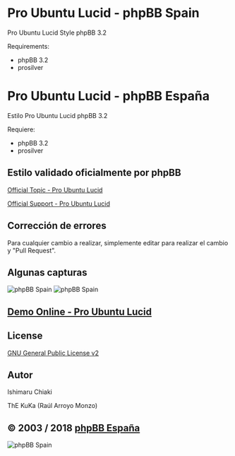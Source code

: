Pro Ubuntu Lucid - phpBB Spain
=========================

Pro Ubuntu Lucid Style phpBB 3.2

Requirements:
- phpBB 3.2
- prosilver

Pro Ubuntu Lucid - phpBB España
==========================

Estilo Pro Ubuntu Lucid phpBB 3.2

Requiere:
- phpBB 3.2
- prosilver

## Estilo validado oficialmente por phpBB 
[Official Topic - Pro Ubuntu Lucid](https://www.phpbb.com/community/viewtopic.php?f=596&t=2439441)

[Official Support - Pro Ubuntu Lucid](https://www.phpbb.com/community/viewtopic.php?f=596&t=2439441)

## Corrección de errores
Para cualquier cambio a realizar, simplemente editar para realizar el cambio y "Pull Request".

## Algunas capturas
![phpBB Spain](https://www.phpbb-es.com/archivos/lucid.png) 
![phpBB Spain](https://www.phpbb-es.com/archivos/resp_lucid.png) 

## [Demo Online - Pro Ubuntu Lucid](https://www.phpbb-es.com/styles/demo/#pro_ubuntu_lucid)

## License
[GNU General Public License v2](http://opensource.org/licenses/GPL-2.0)

## Autor
Ishimaru Chiaki

ThE KuKa (Raúl Arroyo Monzo)

## © 2003 / 2018 [phpBB España](https://www.phpbb-es.com)

![phpBB Spain](https://www.phpbb-es.com/images/logo_es.png) 
